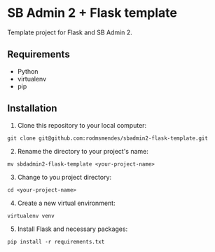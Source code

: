 # SB Admin 2 + Flask template

Template project for Flask and SB Admin 2.

## Requirements

* Python
* virtualenv
* pip

## Installation

1. Clone this repository to your local computer:
```
git clone git@github.com:rodmsmendes/sbadmin2-flask-template.git
```

2. Rename the directory to your project's name:
```
mv sbdadmin2-flask-template <your-project-name>
```

3. Change to you project directory:
```
cd <your-project-name>
```

4. Create a new virtual environment:
```
virtualenv venv
```

5. Install Flask and necessary packages:
```
pip install -r requirements.txt
```


